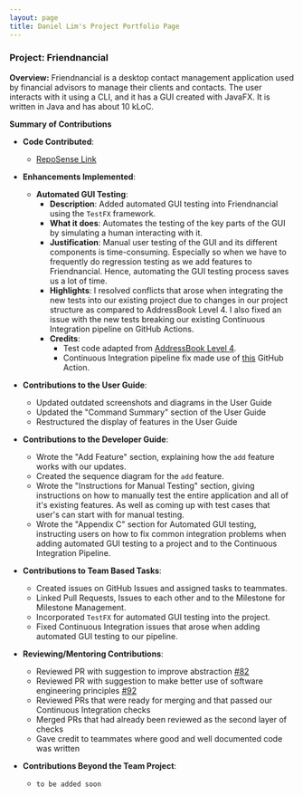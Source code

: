 ```yaml
---
layout: page
title: Daniel Lim's Project Portfolio Page
---
```


### Project: Friendnancial

**Overview:**
Friendnancial is a desktop contact management application used by
financial advisors to manage their clients and contacts. The user
interacts with it using a CLI, and it has a GUI created with JavaFX.
It is written in Java and has about 10 kLoC.

**Summary of Contributions**

* **Code Contributed**:
  * [RepoSense Link](https://nus-cs2103-ay2223s1.github.io/tp-dashboard/?search=daniellimweien&breakdown=true&sort=groupTitle&sortWithin=title&since=2022-09-16&timeframe=commit&mergegroup=&groupSelect=groupByRepos&checkedFileTypes=docs~functional-code~test-code~other)


* **Enhancements Implemented**:
  * **Automated GUI Testing**:
    * **Description**: Added automated GUI testing into Friendnancial using the `TestFX` framework.
    * **What it does**: Automates the testing of the key parts of the GUI by simulating a human interacting with it.
    * **Justification**: Manual user testing of the GUI and its different components is time-consuming. Especially so when we
    have to frequently do regression testing as we add features to Friendnancial. Hence, automating the GUI testing process
    saves us a lot of time.
    * **Highlights**: I resolved conflicts that arose when integrating the new tests into our existing project due to changes in our
    project structure as compared to AddressBook Level 4. I also fixed an issue with the new tests breaking our existing Continuous
    Integration pipeline on GitHub Actions.
    * **Credits**:
      * Test code adapted from [AddressBook Level 4](https://se-education.org/addressbook-level4/).
      * Continuous Integration pipeline fix made use of [this](https://github.com/marketplace/actions/gabrielbb-xvfb-action) GitHub Action.


* **Contributions to the User Guide**:
  * Updated outdated screenshots and diagrams in the User Guide
  * Updated the "Command Summary" section of the User Guide
  * Restructured the display of features in the User Guide


* **Contributions to the Developer Guide**:
  * Wrote the "Add Feature" section, explaining how the `add` feature works with our updates.
  * Created the sequence diagram for the `add` feature.
  * Wrote the "Instructions for Manual Testing" section, giving instructions on how to manually test the entire application and all
  of it's existing features. As well as coming up with test cases that user's can start with for manual testing.
  * Wrote the "Appendix C" section for Automated GUI testing, instructing users on how to fix common integration problems when adding
  automated GUI testing to a project and to the Continuous Integration Pipeline.


* **Contributions to Team Based Tasks**:
  * Created issues on GitHub Issues and assigned tasks to teammates.
  * Linked Pull Requests, Issues to each other and to the Milestone for Milestone Management.
  * Incorporated `TestFX` for automated GUI testing into the project.
  * Fixed Continuous Integration issues that arose when adding automated GUI testing to our pipeline.


* **Reviewing/Mentoring Contributions**:
  * Reviewed PR with suggestion to improve abstraction [#82](https://github.com/AY2223S1-CS2103T-W10-2/tp/pull/82)
  * Reviewed PR with suggestion to make better use of software engineering principles [#92](https://github.com/AY2223S1-CS2103T-W10-2/tp/pull/92)
  * Reviewed PRs that were ready for merging and that passed our Continuous Integration checks
  * Merged PRs that had already been reviewed as the second layer of checks
  * Gave credit to teammates where good and well documented code was written


* **Contributions Beyond the Team Project**:
  * `to be added soon`

